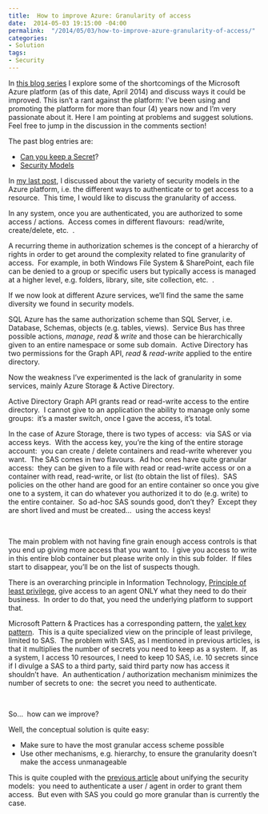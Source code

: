 ```yaml
---
title:  How to improve Azure: Granularity of access
date:  2014-05-03 19:15:00 -04:00
permalink:  "/2014/05/03/how-to-improve-azure-granularity-of-access/"
categories:
- Solution
tags:
- Security
---
```

<p>In <a href="http://vincentlauzon.wordpress.com/2014/03/06/how-to-improve-azure/">this blog series</a> I explore some of the shortcomings of the Microsoft Azure platform (as of this date, April 2014) and discuss ways it could be improved. This isn’t a rant against the platform: I’ve been using and promoting the platform for more than four (4) years now and I’m very passionate about it. Here I am pointing at problems and suggest solutions. Feel free to jump in the discussion in the comments section!</p>  <p>The past blog entries are:</p>  <ul>   <li><a href="http://vincentlauzon.wordpress.com/2014/03/07/how-to-improve-azure-can-you-keep-a-secret/">Can you keep a Secret</a>? </li>    <li><a href="http://vincentlauzon.wordpress.com/2014/04/28/how-to-improve-azure-security-models/">Security Models</a> </li> </ul>  <p>In <a href="http://vincentlauzon.wordpress.com/2014/04/28/how-to-improve-azure-security-models/">my last post</a>, I discussed about the variety of security models in the Azure platform, i.e. the different ways to authenticate or to get access to a resource.&#160; This time, I would like to discuss the granularity of access.</p>  <p>In any system, once you are authenticated, you are authorized to some access / actions.&#160; Access comes in different flavours:&#160; read/write, create/delete, etc.&#160; .</p>  <p>A recurring theme in authorization schemes is the concept of a hierarchy of rights in order to get around the complexity related to fine granularity of access.&#160; For example, in both Windows File System &amp; SharePoint, each file can be denied to a group or specific users but typically access is managed at a higher level, e.g. folders, library, site, site collection, etc.&#160; .</p>  <p>If we now look at different Azure services, we’ll find the same the same diversity we found in security models.</p>  <p>SQL Azure has the same authorization scheme than SQL Server, i.e. Database, Schemas, objects (e.g. tables, views).&#160; Service Bus has three possible actions, <em>manage</em>, <em>read</em> &amp; <em>write</em> and those can be hierarchically given to an entire namespace or some sub domain.&#160; Active Directory has two permissions for the Graph API, <em>read</em> &amp; <em>read-write</em> applied to the entire directory.</p>  <p>Now the weakness I’ve experimented is the lack of granularity in some services, mainly Azure Storage &amp; Active Directory.</p>  <p>Active Directory Graph API grants read or read-write access to the entire directory.&#160; I cannot give to an application the ability to manage only some groups:&#160; it’s a master switch, once I gave the access, it’s total.</p>  <p>In the case of Azure Storage, there is two types of access:&#160; via SAS or via access keys.&#160; With the access key, you’re the king of the entire storage account:&#160; you can create / delete containers and read-write wherever you want.&#160; The SAS comes in two flavours.&#160; Ad hoc ones have quite granular access:&#160; they can be given to a file with read or read-write access or on a container with read, read-write, or list (to obtain the list of files).&#160; SAS policies on the other hand are good for an entire container so once you give one to a system, it can do whatever you authorized it to do (e.g. write) to the entire container.&#160; So ad-hoc SAS sounds good, don’t they?&#160; Except they are short lived and must be created…&#160; using the access keys!</p>  <p>&#160;</p>  <p>The main problem with not having fine grain enough access controls is that you end up giving more access that you want to.&#160; I give you access to write in this entire blob container but please write only in this sub folder.&#160; If files start to disappear, you’ll be on the list of suspects though.</p>  <p>There is an overarching principle in Information Technology, <a href="http://en.wikipedia.org/wiki/Principle_of_least_privilege">Principle of least privilege</a>, give access to an agent ONLY what they need to do their business.&#160; In order to do that, you need the underlying platform to support that.</p>  <p>Microsoft Pattern &amp; Practices has a corresponding pattern, the <a href="http://msdn.microsoft.com/en-us/library/dn568102.aspx">valet key pattern</a>.&#160; This is a quite specialized view on the principle of least privilege, limited to SAS.&#160; The problem with SAS, as I mentioned in previous articles, is that it multiplies the number of secrets you need to keep as a system.&#160; If, as a system, I access 10 resources, I need to keep 10 SAS, i.e. 10 secrets since if I divulge a SAS to a third party, said third party now has access it shouldn’t have.&#160; An authentication / authorization mechanism minimizes the number of secrets to one:&#160; the secret you need to authenticate.</p>  <p>&#160;</p>  <p>So…&#160; how can we improve?</p>  <p>Well, the conceptual solution is quite easy:</p>  <ul>   <li>Make sure to have the most granular access scheme possible</li>    <li>Use other mechanisms, e.g. hierarchy, to ensure the granularity doesn’t make the access unmanageable</li> </ul>  <p>This is quite coupled with the <a href="http://vincentlauzon.wordpress.com/2014/04/28/how-to-improve-azure-security-models/">previous article</a> about unifying the security models:&#160; you need to authenticate a user / agent in order to grant them access.&#160; But even with SAS you could go more granular than is currently the case.</p>